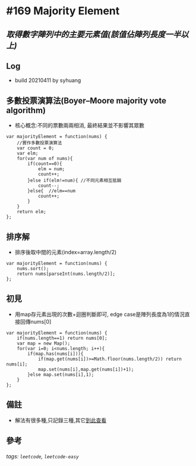 # \#169 Majority Element
## *取得數字陣列中的主要元素值(該值佔陣列長度一半以上)*
## Log
 - build 20210411 by syhuang

## 多數投票演算法(Boyer–Moore majority vote algorithm)
 - 核心概念:不同的票數兩兩相消, 最終結果並不影響其眾數
```javascript=
var majorityElement = function(nums) {
    //實作多數投票演算法
    var count = 0;
    var elm;
    for(var num of nums){
        if(count==0){
            elm = num;
            count++;
        }else if(elm!=num){ //不同元素相互抵銷
            count--;
        }else{  //elm==num
            count++;
        }
    }
    return elm;
};
```

## 排序解
 - 排序後取中間的元素(index=array.length/2)
```javascript=
var majorityElement = function(nums) {
    nums.sort();
    return nums[parseInt(nums.length/2)];
};
```
## 初見
 - 用map存元素出現的次數+迴圈判斷即可, edge case是陣列長度為1的情況直接回傳nums[0]
```javascript=
var majorityElement = function(nums) {
    if(nums.length==1) return nums[0];
    var map = new Map();
    for(var i=0; i<nums.length; i++){
        if(map.has(nums[i])){
            if(map.get(nums[i])>=Math.floor(nums.length/2)) return nums[i];
            map.set(nums[i],map.get(nums[i])+1);
        }else map.set(nums[i],1);
    }
};
```
## 備註
 - 解法有很多種,只記錄三種,其它[到此查看](https://leetcode.com/problems/majority-element/solution/)
## 參考
###### tags: `leetcode`, `leetcode-easy`